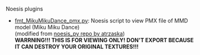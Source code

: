 Noesis plugins

- <a href="https://github.com/johnwithlenon/noesis_plugins/blob/main/plugins/python/fmt_MikuMikuDance_pmx.py" target="_blank">fmt_MikuMikuDance_pmx.py</a>: Noesis script to view PMX file of MMD model (Miku Miku Dance)<br>
(modified from <a href="https://github.com/atrzaska/noesis_py/blob/master/lib/plugins/fmt_MikuMikuDance_pmx.py" target="_blank">noesis_py repo by atrzaska</a>)<br>
**WARRNING!!! THIS IS FOR VIEWING ONLY! DON'T EXPORT BECAUSE IT CAN DESTROY YOUR ORIGINAL TEXTURES!!!**
